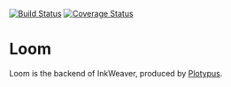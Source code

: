 [![Build Status](https://travis-ci.org/Plotypus/loom.svg?branch=feature-169)](https://travis-ci.org/Plotypus/loom)
[![Coverage Status](https://coveralls.io/repos/github/Plotypus/loom/badge.svg?branch=feature-169)](https://coveralls.io/github/Plotypus/loom?branch=feature-169)

# Loom

Loom is the backend of InkWeaver, produced by [Plotypus](plotypus.github.io).
